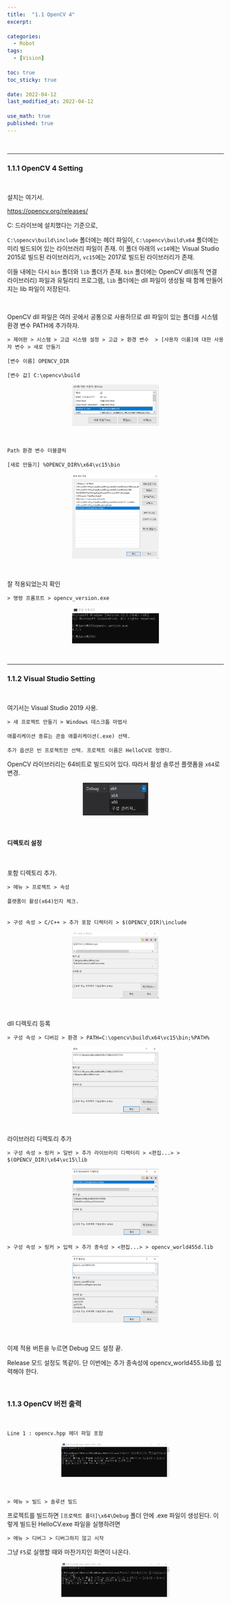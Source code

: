 ```yaml
---
title:  "1.1 OpenCV 4"
excerpt: 

categories:
  - Robot
tags:
  - [Vision]

toc: true
toc_sticky: true
 
date: 2022-04-12
last_modified_at: 2022-04-12

use_math: true
published: true
---
```


<br>

***

### 1.1.1 OpenCV 4 Setting

<br>

설치는 여기서.

<https://opencv.org/releases/>


C: 드라이브에 설치했다는 기준으로,

`C:\opencv\build\include` 폴더에는 헤더 파일이, `C:\opencv\build\x64` 폴더에는 미리 빌드되어 있는 라이브러리 파일이 존재. 이 폴더 아래의 `vc14`에는 Visual Studio 2015로 빌드된 라이브러리가, `vc15`에는 2017로 빌드된 라이브러리가 존재.

이들 내에는 다시 `bin` 폴더와 `lib` 폴더가 존재. `bin` 폴더에는 OpenCV dll(동적 연결 라이브러리) 파일과 유틸리티 프로그램, `lib` 폴더에는 dll 파일이 생성될 때 함께 만들어지는 lib 파일이 저장된다.

<br>

OpenCV dll 파일은 여러 곳에서 공통으로 사용하므로 dll 파일이 있는 폴더를 시스템 환경 변수 PATH에 추가하자.

```
> 제어판 > 시스템 > 고급 시스템 설정 > 고급 > 환경 변수  > [사용자 이름]에 대한 사용자 변수 > 새로 만들기

[변수 이름] OPENCV_DIR

[변수 값] C:\opencv\build
```

<p align="center"><img src="/assets/image/vision/ch1/1.1.png" width="40%" height="40%" title="" alt=""><br/></p>

<br>

```
Path 환경 변수 더블클릭

[새로 만들기] %OPENCV_DIR%\x64\vc15\bin
```

<p align="center"><img src="/assets/image/vision/ch1/1.2.png" width="40%" height="40%" title="" alt=""><br/></p>

<br>

잘 적용되었는지 확인

```
> 명령 프롬프트 > opencv_version.exe
```

<p align="center"><img src="/assets/image/vision/ch1/1.3.png" width="40%" height="40%" title="" alt=""><br/></p>

<br>

***

### 1.1.2 Visual Studio Setting

<br>

여기서는 Visual Studio 2019 사용.

```
> 새 프로젝트 만들기 > Windows 데스크톱 마법사

애플리케이션 종류는 콘솔 애플리케이션(.exe) 선택.

추가 옵션은 빈 프로젝트만 선택. 프로젝트 이름은 HelloCV로 정했다.
```

OpenCV 라이브러리는 64비트로 빌드되어 있다. 따라서 활성 솔루션 플랫폼을 `x64`로 변경.

<p align="center"><img src="/assets/image/vision/ch1/1.4.png" width="30%" height="30%" title="" alt=""><br/></p>

<br>

#### 디렉토리 설정

<br>

포함 디렉토리 추가.

```
> 메뉴 > 프로젝트 > 속성

플랫폼이 활성(x64)인지 체크.


> 구성 속성 > C/C++ > 추가 포함 디렉터리 > $(OPENCV_DIR)\include
```

<p align="center"><img src="/assets/image/vision/ch1/1.5.png" width="40%" height="40%" title="" alt=""><br/></p>

<br>

dll 디렉토리 등록

```
> 구성 속성 > 디버깅 > 환경 > PATH=C:\opencv\build\x64\vc15\bin;%PATH%
```

<p align="center"><img src="/assets/image/vision/ch1/1.8.png" width="40%" height="40%" title="" alt=""><br/></p>

<br>

라이브러리 디렉토리 추가

```
> 구성 속성 > 링커 > 일반 > 추가 라이브러리 디렉터리 > <편집...> > $(OPENCV_DIR)\x64\vc15\lib
```

<p align="center"><img src="/assets/image/vision/ch1/1.6.png" width="40%" height="40%" title="" alt=""><br/></p>

```
> 구성 속성 > 링커 > 입력 > 추가 종속성 > <편집...> > opencv_world455d.lib
```

<p align="center"><img src="/assets/image/vision/ch1/1.7.png" width="40%" height="40%" title="" alt=""><br/></p>

<br>

이제 적용 버튼을 누르면 Debug 모드 설정 끝.

Release 모드 설정도 똑같이. 단 이번에는 추가 종속성에 opencv_world455.lib를 입력해야 한다.

<br>

### 1.1.3 OpenCV 버전 출력

<br>

<script src="https://gist.github.com/PYOHYU/2eb2264a9a9ccba202f9cd9ed8c6062b.js"></script>


```
Line 1 : opencv.hpp 헤더 파일 포함
```


<p align="center"><img src="/assets/image/vision/ch1/1.9.png" width="50%" height="50%" title="" alt=""><br/></p>

<br>

```
> 메뉴 > 빌드 > 솔루션 빌드
```

프로젝트를 빌드하면 `[프로젝트 폴더]\x64\Debug` 폴더 안에 .exe 파일이 생성된다. 이렇게 빌드된 HelloCV.exe 파일을 실행하려면

```
> 메뉴 > 디버그 > 디버그하지 않고 시작
```

그냥 `F5`로 실행할 때와 마찬가지인 화면이 나온다.

<p align="center"><img src="/assets/image/vision/ch1/1.9.png" width="50%" height="50%" title="" alt=""><br/></p>

